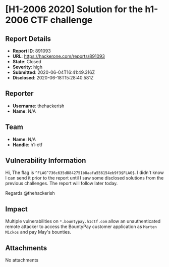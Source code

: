 # [H1-2006 2020] Solution for the h1-2006 CTF challenge

## Report Details
- **Report ID**: 891093
- **URL**: https://hackerone.com/reports/891093
- **State**: Closed
- **Severity**: high
- **Submitted**: 2020-06-04T16:41:49.316Z
- **Disclosed**: 2020-06-18T15:28:40.581Z

## Reporter
- **Username**: thehackerish
- **Name**: N/A

## Team
- **Name**: N/A
- **Handle**: h1-ctf

## Vulnerability Information
Hi,
The flag is `^FLAG^736c635d8842751b8aafa556154eb9f3$FLAG$`. I didn't know I can send it prior to the report until I saw some disclosed solutions from the previous challenges.
The report will follow later today.

Regards
@thehackerish

## Impact

Multiple vulnerabilities on `*.bountypay.h1ctf.com` allow an unauthenticated remote attacker to access the BountyPay  customer application as `Marten Mickos` and pay May's bounties.

## Attachments
No attachments

